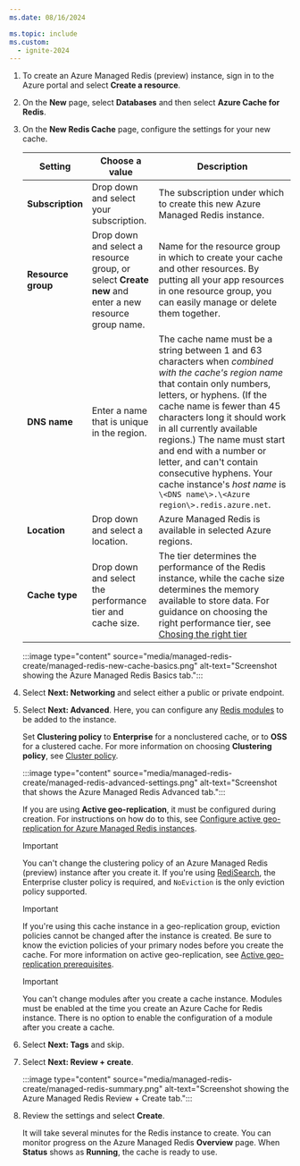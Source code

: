 ```yaml
---
ms.date: 08/16/2024

ms.topic: include
ms.custom:
  - ignite-2024
---
```


1. To create an Azure Managed Redis (preview) instance, sign in to the Azure portal and select **Create a resource**.

1. On the **New** page, select **Databases** and then select **Azure Cache for Redis**.
   <!-- Fran, need screenshot. -->
   <!-- :::image type="content" source="../media/managed-redis-create/new-cache-menu.png" alt-text="Screenshot showing how to select Azure Managed Redis."::: -->

1. On the **New Redis Cache** page, configure the settings for your new cache.

   | Setting      |  Choose a value  | Description |
   | ------------ |  ------- | -------------------------------------------------- |
   | **Subscription** | Drop down and select your subscription. | The subscription under which to create this new Azure Managed Redis instance. |
   | **Resource group** | Drop down and select a resource group, or select **Create new** and enter a new resource group name. | Name for the resource group in which to create your cache and other resources. By putting all your app resources in one resource group, you can easily manage or delete them together. |
   | **DNS name** | Enter a name that is unique in the region. | The cache name must be a string between 1 and 63 characters when _combined with the cache's region name_ that contain only numbers, letters, or hyphens. (If the cache name is fewer than 45 characters long it should work in all currently available regions.) The name must start and end with a number or letter, and can't contain consecutive hyphens. Your cache instance's _host name_ is `\<DNS name\>.\<Azure region\>.redis.azure.net`. |
   | **Location** | Drop down and select a location. | Azure Managed Redis is available in selected Azure regions. |
   | **Cache type** | Drop down and select the performance tier and cache size. |  The tier determines the performance of the Redis instance, while the cache size determines the memory available to store data. For guidance on choosing the right performance tier, see [Chosing the right tier](../managed-redis/managed-redis-overview.md#choosing-the-right-tier) |

   :::image type="content" source="media/managed-redis-create/managed-redis-new-cache-basics.png" alt-text="Screenshot showing the Azure Managed Redis Basics tab.":::

1. Select **Next: Networking** and select either a public or private endpoint.

1. Select **Next: Advanced**. 
   Here, you can configure any [Redis modules](../managed-redis/managed-redis-redis-modules.md) to be added to the instance.
   
   Set **Clustering policy** to **Enterprise** for a nonclustered cache, or to **OSS** for a clustered cache. For more information on choosing **Clustering policy**, see [Cluster policy](../managed-redis/managed-redis-architecture.md#cluster-policies).

   :::image type="content" source="media/managed-redis-create/managed-redis-advanced-settings.png" alt-text="Screenshot that shows the Azure Managed Redis Advanced tab.":::

   If you are using **Active geo-replication**, it must be configured during creation. For instructions on how do to this, see [Configure active geo-replication for Azure Managed Redis instances](../managed-redis/managed-redis-how-to-active-geo-replication.md).
   
   > [!IMPORTANT]
   > You can't change the clustering policy of an Azure Managed Redis (preview) instance after you create it. If you're using [RediSearch](../managed-redis/managed-redis-redis-modules.md#redisearch), the Enterprise cluster policy is required, and `NoEviction` is the only eviction policy supported.
   >

   > [!IMPORTANT]
   >  If you're using this cache instance in a geo-replication group, eviction policies cannot be changed after the instance is created. Be sure to know the eviction policies of your primary nodes before you create the cache. For more information on active geo-replication, see [Active geo-replication prerequisites](../managed-redis/managed-redis-how-to-active-geo-replication.md#active-geo-replication-prerequisites).
   >
   
   > [!IMPORTANT]
   > You can't change modules after you create a cache instance. Modules must be enabled at the time you create an Azure Cache for Redis instance. There is no option to enable the configuration of a module after you create a cache.
   >

1. Select **Next: Tags** and skip.

1. Select **Next: Review + create**.

   :::image type="content" source="media/managed-redis-create/managed-redis-summary.png" alt-text="Screenshot showing the Azure Managed Redis Review + Create tab.":::

1. Review the settings and select **Create**.

   It will take several minutes for the Redis instance to create. You can monitor progress on the Azure Managed Redis **Overview** page. When **Status** shows as **Running**, the cache is ready to use.
